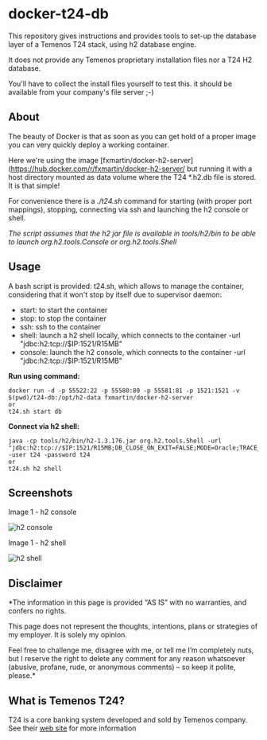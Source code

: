 # docker-t24-db
This repository gives instructions and provides tools to set-up the database layer of a Temenos T24 stack, using h2 database engine.

It does not provide any Temenos proprietary installation files nor a T24 H2 database.

You'll have to collect the install files yourself to test this. it should be available from your company's file server ;-)

## About
The beauty of Docker is that as soon as you can get hold of a proper image you can very quickly deploy a working container.

Here we're using the image [fxmartin/docker-h2-server](https://hub.docker.com/r/fxmartin/docker-h2-server/ but running it with a host directory mounted as data volume where the T24 *.h2.db file is stored. It is that simple!

For convenience there is a *./t24.sh* command for starting (with proper port mappings), stopping, connecting via ssh and launching the h2 console or shell.

*The script assumes that the h2 jar file is available in tools/h2/bin to be able to launch org.h2.tools.Console or org.h2.tools.Shell*

## Usage

A bash script is provided: t24.sh, which allows to manage the container, considering that it won't stop by itself due to supervisor daemon:
* start: to start the container
* stop: to stop the container
* ssh: ssh to the container
* shell: launch a h2 shell locally, which connects to the container -url "jdbc:h2:tcp://$IP:1521/R15MB"
* console: launch the h2 console, which connects to the container -url "jdbc:h2:tcp://$IP:1521/R15MB"

**Run using command:**
```
docker run -d -p 55522:22 -p 55580:80 -p 55581:81 -p 1521:1521 -v $(pwd)/t24-db:/opt/h2-data fxmartin/docker-h2-server
or
t24.sh start db
```

**Connect via h2 shell:**
```
java -cp tools/h2/bin/h2-1.3.176.jar org.h2.tools.Shell -url "jdbc:h2:tcp://$IP:1521/R15MB;DB_CLOSE_ON_EXIT=FALSE;MODE=Oracle;TRACE_LEVEL_FILE=0;TRACE_LEVEL_SYSTEM_OUT=0;FILE_LOCK=NO;IFEXISTS=TRUE;CACHE_SIZE=8192" -user t24 -password t24
or
t24.sh h2 shell
```

## Screenshots

Image 1 - h2 console

![h2 console](https://raw.github.com/fxmartin/docker-t24-db/master/screenshots/h2-console.jpg)

Image 1 - h2 shell

![h2 shell](https://raw.github.com/fxmartin/docker-t24-db/master/screenshots/h2-shell.jpg)

## Disclaimer
*The information in this page is provided “AS IS” with no warranties, and confers no rights.

This page does not represent the thoughts, intentions, plans or strategies of my employer. It is solely my opinion.

Feel free to challenge me, disagree with me, or tell me I’m completely nuts, but I reserve the right to delete any comment for any reason whatsoever (abusive, profane, rude, or anonymous comments) – so keep it polite, please.*

## What is Temenos T24?
T24 is a core banking system developed and sold by Temenos company. See their [web site](http://www.temenos.com/en/) for more information 
